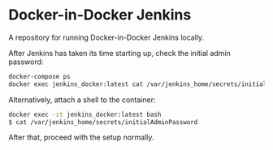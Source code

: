 # Docker-in-Docker Jenkins
A repository for running Docker-in-Docker Jenkins locally.


After Jenkins has taken its time starting up, check the initial admin password:

```bash
docker-compose ps
docker exec jenkins_docker:latest cat /var/jenkins_home/secrets/initialAdminPassword
```

Alternatively, attach a shell to the container:

```sh
docker exec -it jenkins_docker:latest bash
$ cat /var/jenkins_home/secrets/initialAdminPassword
```

After that, proceed with the setup normally.
